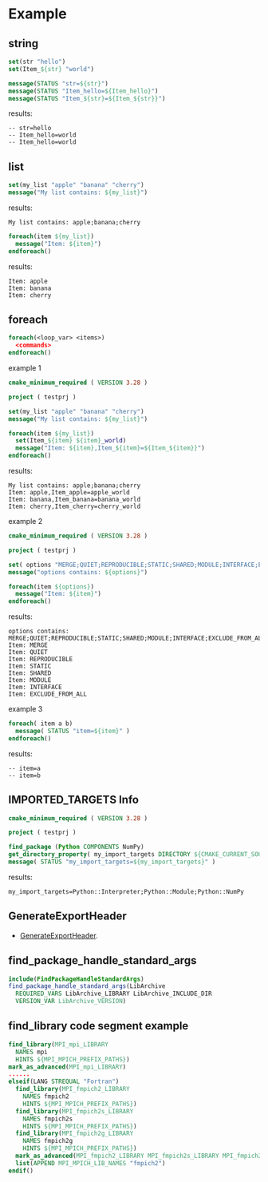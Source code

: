 # Example

## string

```cmake
set(str "hello")
set(Item_${str} "world")

message(STATUS "str=${str}")
message(STATUS "Item_hello=${Item_hello}")
message(STATUS "Item_${str}=${Item_${str}}")
```

results:
```
-- str=hello
-- Item_hello=world
-- Item_hello=world
```

## list

```cmake
set(my_list "apple" "banana" "cherry")
message("My list contains: ${my_list}")
```
results:
```
My list contains: apple;banana;cherry
```

```cmake
foreach(item ${my_list})
  message("Item: ${item}")
endforeach()
```

results:
```
Item: apple
Item: banana
Item: cherry
```

## foreach

```cmake
foreach(<loop_var> <items>)
  <commands>
endforeach()
```

example 1
```cmake
cmake_minimum_required ( VERSION 3.28 )

project ( testprj )

set(my_list "apple" "banana" "cherry")
message("My list contains: ${my_list}")

foreach(item ${my_list})
  set(Item_${item} ${item}_world)
  message("Item: ${item},Item_${item}=${Item_${item}}")
endforeach()
```

results:
```
My list contains: apple;banana;cherry
Item: apple,Item_apple=apple_world
Item: banana,Item_banana=banana_world
Item: cherry,Item_cherry=cherry_world
```

example 2
```cmake
cmake_minimum_required ( VERSION 3.28 )

project ( testprj )

set( options "MERGE;QUIET;REPRODUCIBLE;STATIC;SHARED;MODULE;INTERFACE;EXCLUDE_FROM_ALL" )
message("options contains: ${options}")

foreach(item ${options})
  message("Item: ${item}")
endforeach()
```

results:
```
options contains: MERGE;QUIET;REPRODUCIBLE;STATIC;SHARED;MODULE;INTERFACE;EXCLUDE_FROM_ALL
Item: MERGE
Item: QUIET
Item: REPRODUCIBLE
Item: STATIC
Item: SHARED
Item: MODULE
Item: INTERFACE
Item: EXCLUDE_FROM_ALL
```

example 3
```cmake
foreach( item a b)
  message( STATUS "item=${item}" )
endforeach()
```

results:
```
-- item=a
-- item=b
```

## IMPORTED_TARGETS Info

```cmake
cmake_minimum_required ( VERSION 3.28 )

project ( testprj )

find_package (Python COMPONENTS NumPy)
get_directory_property( my_import_targets DIRECTORY ${CMAKE_CURRENT_SOURCE_DIR} IMPORTED_TARGETS )
message( STATUS "my_import_targets=${my_import_targets}" )
```

results:
```
my_import_targets=Python::Interpreter;Python::Module;Python::NumPy
```

## GenerateExportHeader

-  [GenerateExportHeader](https://cmake.org/cmake/help/latest/module/GenerateExportHeader.html#module:GenerateExportHeader).

## find_package_handle_standard_args

```cmake
include(FindPackageHandleStandardArgs)
find_package_handle_standard_args(LibArchive
  REQUIRED_VARS LibArchive_LIBRARY LibArchive_INCLUDE_DIR
  VERSION_VAR LibArchive_VERSION)
```  

## find_library code segment example

```cmake
find_library(MPI_mpi_LIBRARY
  NAMES mpi
  HINTS ${MPI_MPICH_PREFIX_PATHS})
mark_as_advanced(MPI_mpi_LIBRARY)
......
elseif(LANG STREQUAL "Fortran")
  find_library(MPI_fmpich2_LIBRARY
    NAMES fmpich2
    HINTS ${MPI_MPICH_PREFIX_PATHS})
  find_library(MPI_fmpich2s_LIBRARY
    NAMES fmpich2s
    HINTS ${MPI_MPICH_PREFIX_PATHS})
  find_library(MPI_fmpich2g_LIBRARY
    NAMES fmpich2g
    HINTS ${MPI_MPICH_PREFIX_PATHS})
  mark_as_advanced(MPI_fmpich2_LIBRARY MPI_fmpich2s_LIBRARY MPI_fmpich2g_LIBRARY)
  list(APPEND MPI_MPICH_LIB_NAMES "fmpich2")
endif()
```  
